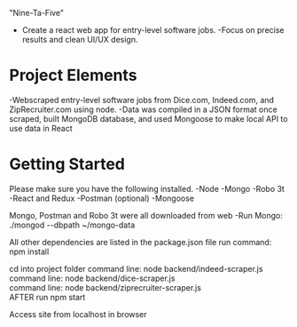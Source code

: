 "Nine-Ta-Five"
- Create a react web app for entry-level software jobs.
-Focus on precise results and clean UI/UX design. 

# Project Elements
-Webscraped entry-level software jobs from
 Dice.com, Indeed.com, and ZipRecruiter.com using node.
-Data was compiled in a JSON format once scraped, built MongoDB database, and used Mongoose to make local API to use data in React

# Getting Started
Please make sure you have the following installed.
-Node
-Mongo
-Robo 3t
-React and Redux
-Postman (optional)
-Mongoose

Mongo, Postman and Robo 3t were all downloaded from web
-Run Mongo: ./mongod --dbpath ~/mongo-data

All other dependencies are listed in the package.json file 
run command: npm install

cd into project folder
command line: node backend/indeed-scraper.js  
command line: node backend/dice-scraper.js  
command line: node backend/ziprecruiter-scraper.js  
AFTER run npm start

Access site from localhost in browser


